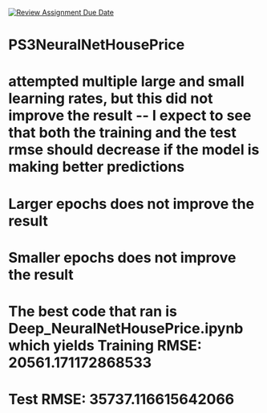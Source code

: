 [![Review Assignment Due Date](https://classroom.github.com/assets/deadline-readme-button-22041afd0340ce965d47ae6ef1cefeee28c7c493a6346c4f15d667ab976d596c.svg)](https://classroom.github.com/a/DUGMT0Yz)
# PS3NeuralNetHousePrice

# attempted multiple large and small learning rates, but this did not improve the result -- I expect to see that both the training and the test rmse should decrease if the model is making better predictions 
# Larger epochs does not improve the result 
# Smaller epochs does not improve the result 


# The best code that ran is Deep_NeuralNetHousePrice.ipynb which yields Training RMSE: 20561.171172868533
# Test RMSE: 35737.116615642066